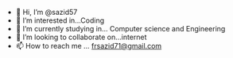 - 👋 Hi, I’m @sazid57
- 👀 I’m interested in...Coding
- 🌱 I’m currently studying in... Computer science and Engineering 
- 💞️ I’m looking to collaborate on...internet
- 📫 How to reach me ... frsazid71@gmail.com

<!---
sazid57/sazid57 is a ✨ special ✨ repository because its `README.md` (this file) appears on your GitHub profile.
You can click the Preview link to take a look at your changes.
--->
